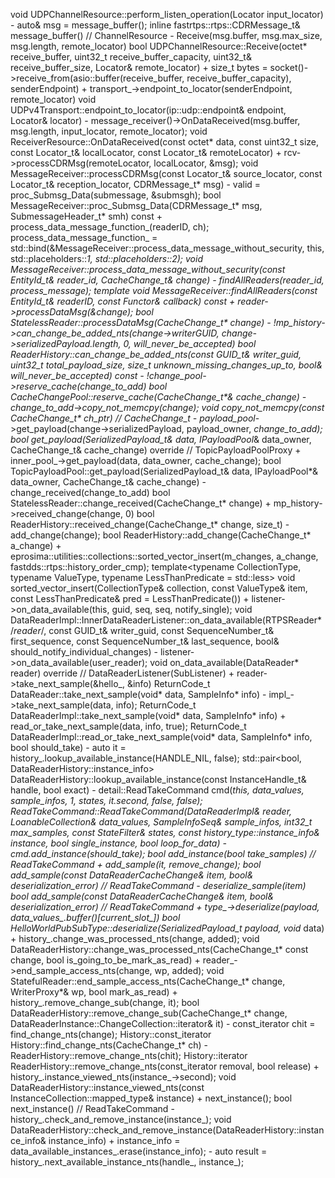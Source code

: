 
void UDPChannelResource::perform_listen_operation(Locator input_locator)
    - auto& msg = message_buffer();
      inline fastrtps::rtps::CDRMessage_t& message_buffer() // ChannelResource
    - Receive(msg.buffer, msg.max_size, msg.length, remote_locator)
      bool UDPChannelResource::Receive(octet* receive_buffer, uint32_t receive_buffer_capacity, uint32_t& receive_buffer_size, Locator& remote_locator)
        + size_t bytes = socket()->receive_from(asio::buffer(receive_buffer, receive_buffer_capacity), senderEndpoint)
        + transport_->endpoint_to_locator(senderEndpoint, remote_locator) 
          void UDPv4Transport::endpoint_to_locator(ip::udp::endpoint& endpoint, Locator& locator)
    - message_receiver()->OnDataReceived(msg.buffer, msg.length, input_locator, remote_locator);
      void ReceiverResource::OnDataReceived(const octet* data, const uint32_t size, const Locator_t& localLocator, const Locator_t& remoteLocator)
        + rcv->processCDRMsg(remoteLocator, localLocator, &msg);
          void MessageReceiver::processCDRMsg(const Locator_t& source_locator, const Locator_t& reception_locator, CDRMessage_t* msg)
            - valid = proc_Submsg_Data(submessage, &submsgh);
              bool MessageReceiver::proc_Submsg_Data(CDRMessage_t* msg, SubmessageHeader_t* smh) const
                + process_data_message_function_(readerID, ch);
                  process_data_message_function_ = std::bind(&MessageReceiver::process_data_message_without_security, this, std::placeholders::_1, std::placeholders::_2);
                  void MessageReceiver::process_data_message_without_security(const EntityId_t& reader_id, CacheChange_t& change)
                    - findAllReaders(reader_id, process_message);
                      template<typename Functor>
                      void MessageReceiver::findAllReaders(const EntityId_t& readerID, const Functor& callback) const
                        + reader->processDataMsg(&change);
                          bool StatelessReader::processDataMsg(CacheChange_t* change)
                            - !mp_history->can_change_be_added_nts(change->writerGUID, change->serializedPayload.length, 0, will_never_be_accepted)
                              bool ReaderHistory::can_change_be_added_nts(const GUID_t& writer_guid, uint32_t total_payload_size, size_t unknown_missing_changes_up_to, bool& will_never_be_accepted) const
                            - !change_pool_->reserve_cache(change_to_add)
                              bool CacheChangePool::reserve_cache(CacheChange_t*& cache_change)
                            - change_to_add->copy_not_memcpy(change);
                              void copy_not_memcpy(const CacheChange_t* ch_ptr)     // CacheChange_t
                            - payload_pool_->get_payload(change->serializedPayload, payload_owner, *change_to_add);
                              bool get_payload(SerializedPayload_t& data, IPayloadPool*& data_owner, CacheChange_t& cache_change) override  // TopicPayloadPoolProxy
                                + inner_pool_->get_payload(data, data_owner, cache_change);
                                  bool TopicPayloadPool::get_payload(SerializedPayload_t& data, IPayloadPool*& data_owner, CacheChange_t& cache_change)
                            - change_received(change_to_add)
                              bool StatelessReader::change_received(CacheChange_t* change)
                                + mp_history->received_change(change, 0)
                                  bool ReaderHistory::received_change(CacheChange_t* change, size_t)
                                    - add_change(change);
                                      bool ReaderHistory::add_change(CacheChange_t* a_change)
                                        + eprosima::utilities::collections::sorted_vector_insert(m_changes, a_change, fastdds::rtps::history_order_cmp);
                                          template<typename CollectionType, typename ValueType, typename LessThanPredicate = std::less<ValueType>>
                                          void sorted_vector_insert(CollectionType& collection, const ValueType& item, const LessThanPredicate& pred = LessThanPredicate())
                                + listener->on_data_available(this, guid, seq, seq, notify_single);
                                  void DataReaderImpl::InnerDataReaderListener::on_data_available(RTPSReader* /*reader*/, const GUID_t& writer_guid, const SequenceNumber_t& first_sequence, const SequenceNumber_t& last_sequence, bool& should_notify_individual_changes)
                                    - listener->on_data_available(user_reader);
                                      void on_data_available(DataReader* reader) override   // DataReaderListener(SubListener)
                                        + reader->take_next_sample(&hello_, &info)
                                          ReturnCode_t DataReader::take_next_sample(void* data, SampleInfo* info)
                                            - impl_->take_next_sample(data, info);
                                              ReturnCode_t DataReaderImpl::take_next_sample(void* data, SampleInfo* info)
                                                + read_or_take_next_sample(data, info, true);
                                                  ReturnCode_t DataReaderImpl::read_or_take_next_sample(void* data, SampleInfo* info, bool should_take)
                                                    - auto it = history_.lookup_available_instance(HANDLE_NIL, false);
                                                      std::pair<bool, DataReaderHistory::instance_info> DataReaderHistory::lookup_available_instance(const InstanceHandle_t& handle, bool exact)
                                                    - detail::ReadTakeCommand cmd(*this, data_values, sample_infos, 1, states, it.second, false, false);
                                                      ReadTakeCommand::ReadTakeCommand(DataReaderImpl& reader, LoanableCollection& data_values, SampleInfoSeq& sample_infos, int32_t max_samples, const StateFilter& states, const history_type::instance_info& instance, bool single_instance, bool loop_for_data)
                                                    - cmd.add_instance(should_take);
                                                      bool add_instance(bool take_samples)  // ReadTakeCommand
                                                        + add_sample(*it, remove_change);
                                                          bool add_sample(const DataReaderCacheChange& item, bool& deserialization_error)   // ReadTakeCommand
                                                            - deserialize_sample(item)
                                                              bool add_sample(const DataReaderCacheChange& item, bool& deserialization_error)   // ReadTakeCommand
                                                                + type_->deserialize(payload, data_values_.buffer()[current_slot_])
                                                                  bool HelloWorldPubSubType::deserialize(SerializedPayload_t* payload, void* data)
                                                        + history_.change_was_processed_nts(change, added);
                                                          void DataReaderHistory::change_was_processed_nts(CacheChange_t* const change, bool is_going_to_be_mark_as_read)
                                                        + reader_->end_sample_access_nts(change, wp, added);
                                                          void StatefulReader::end_sample_access_nts(CacheChange_t* change, WriterProxy*& wp, bool mark_as_read)
                                                        + history_.remove_change_sub(change, it);
                                                          bool DataReaderHistory::remove_change_sub(CacheChange_t* change, DataReaderInstance::ChangeCollection::iterator& it)
                                                            - const_iterator chit = find_change_nts(change);
                                                              History::const_iterator History::find_change_nts(CacheChange_t* ch)
                                                            - ReaderHistory::remove_change_nts(chit);
                                                              History::iterator ReaderHistory::remove_change_nts(const_iterator removal, bool release)
                                                        + history_.instance_viewed_nts(instance_->second);
                                                          void DataReaderHistory::instance_viewed_nts(const InstanceCollection::mapped_type& instance)
                                                        + next_instance();
                                                          bool next_instance()  // ReadTakeCommand
                                                            - history_.check_and_remove_instance(instance_);
                                                              void DataReaderHistory::check_and_remove_instance(DataReaderHistory::instance_info& instance_info)
                                                              + instance_info = data_available_instances_.erase(instance_info);
                                                            - auto result = history_.next_available_instance_nts(handle_, instance_);

